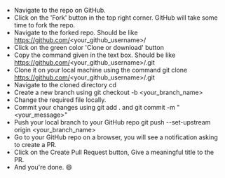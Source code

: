 * Navigate to the repo on GitHub.
* Click on the 'Fork' button in the top right corner. GitHub will take some time to fork the repo.
* Navigate to the forked repo. Should be like https://github.com/<your_github_username>/<repository name>
* Click on the green color 'Clone or download' button
* Copy the command given in the text box. Should be like https://github.com/<your_github_username>/<repository name>.git
* Clone it on your local machine using the command git clone https://github.com/<your_github_username>/<repository name>.git
* Navigate to the cloned directory cd <repository name>
* Create a new branch using git checkout -b <your_branch_name>
* Change the required file locally.
* Commit your changes using git add . and git commit -m "<your_message>"
* Push your local branch to your GitHub repo git push --set-upstream origin <your_branch_name>
* Go to your GitHub repo on a browser, you will see a notification asking to create a PR.
* Click on the Create Pull Request button, Give a meaningful title to the PR.
* And you're done. 😄
